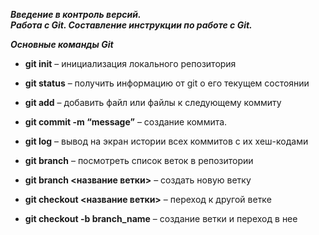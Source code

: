 *__Введение в контроль версий.  
Работа с Git. Составление инструкции по работе с Git.__*

*__Основные команды Git__*

* __git init__ – инициализация локального репозитория  

* __git status__ – получить информацию от git о его текущем состоянии  

* __git add__ – добавить файл или файлы к следующему коммиту  

* __git commit -m “message”__ – создание коммита.  

* __git log__ – вывод на экран истории всех коммитов с их хеш-кодами  

* __git branch__ – посмотреть список веток в репозитории  

* __git branch <название ветки>__ – создать новую ветку  

* __git checkout <название ветки>__ – переход к другой ветке  

* __git checkout -b branch_name__  –  создание ветки и переход  в нее  



